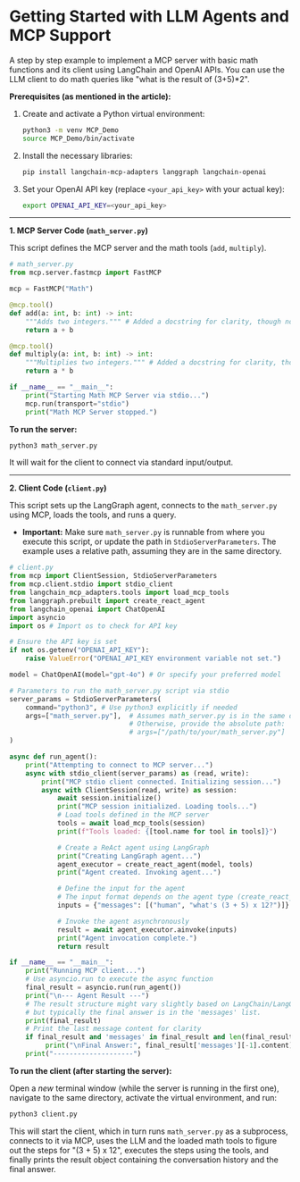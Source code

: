 # Getting Started with LLM Agents and MCP Support

A step by step example to implement a MCP server with basic math functions and its client using LangChain and OpenAI APIs. You can use the LLM client to do math queries like "what is the result of (3+5)*2". 

**Prerequisites (as mentioned in the article):**

1.  Create and activate a Python virtual environment:
    ```bash
    python3 -m venv MCP_Demo
    source MCP_Demo/bin/activate
    ```
2.  Install the necessary libraries:
    ```bash
    pip install langchain-mcp-adapters langgraph langchain-openai
    ```
3.  Set your OpenAI API key (replace `<your_api_key>` with your actual key):
    ```bash
    export OPENAI_API_KEY=<your_api_key>
    ```

---

**1. MCP Server Code (`math_server.py`)**

This script defines the MCP server and the math tools (`add`, `multiply`).

```python
# math_server.py
from mcp.server.fastmcp import FastMCP

mcp = FastMCP("Math")

@mcp.tool()
def add(a: int, b: int) -> int:
    """Adds two integers.""" # Added a docstring for clarity, though not in original
    return a + b

@mcp.tool()
def multiply(a: int, b: int) -> int:
    """Multiplies two integers.""" # Added a docstring for clarity, though not in original
    return a * b

if __name__ == "__main__":
    print("Starting Math MCP Server via stdio...")
    mcp.run(transport="stdio")
    print("Math MCP Server stopped.")
```

**To run the server:**

```bash
python3 math_server.py
```
It will wait for the client to connect via standard input/output.

---

**2. Client Code (`client.py`)**

This script sets up the LangGraph agent, connects to the `math_server.py` using MCP, loads the tools, and runs a query.

* **Important:** Make sure `math_server.py` is runnable from where you execute this script, or update the path in `StdioServerParameters`. The example uses a relative path, assuming they are in the same directory.

```python
# client.py
from mcp import ClientSession, StdioServerParameters
from mcp.client.stdio import stdio_client
from langchain_mcp_adapters.tools import load_mcp_tools
from langgraph.prebuilt import create_react_agent
from langchain_openai import ChatOpenAI
import asyncio
import os # Import os to check for API key

# Ensure the API key is set
if not os.getenv("OPENAI_API_KEY"):
    raise ValueError("OPENAI_API_KEY environment variable not set.")

model = ChatOpenAI(model="gpt-4o") # Or specify your preferred model

# Parameters to run the math_server.py script via stdio
server_params = StdioServerParameters(
    command="python3", # Use python3 explicitly if needed
    args=["math_server.py"],  # Assumes math_server.py is in the same directory.
                              # Otherwise, provide the absolute path:
                              # args=["/path/to/your/math_server.py"]
)

async def run_agent():
    print("Attempting to connect to MCP server...")
    async with stdio_client(server_params) as (read, write):
        print("MCP stdio client connected. Initializing session...")
        async with ClientSession(read, write) as session:
            await session.initialize()
            print("MCP session initialized. Loading tools...")
            # Load tools defined in the MCP server
            tools = await load_mcp_tools(session)
            print(f"Tools loaded: {[tool.name for tool in tools]}")

            # Create a ReAct agent using LangGraph
            print("Creating LangGraph agent...")
            agent_executor = create_react_agent(model, tools)
            print("Agent created. Invoking agent...")

            # Define the input for the agent
            # The input format depends on the agent type (create_react_agent expects messages)
            inputs = {"messages": [("human", "what's (3 + 5) x 12?")]}

            # Invoke the agent asynchronously
            result = await agent_executor.ainvoke(inputs)
            print("Agent invocation complete.")
            return result

if __name__ == "__main__":
    print("Running MCP client...")
    # Use asyncio.run to execute the async function
    final_result = asyncio.run(run_agent())
    print("\n--- Agent Result ---")
    # The result structure might vary slightly based on LangChain/LangGraph versions,
    # but typically the final answer is in the 'messages' list.
    print(final_result)
    # Print the last message content for clarity
    if final_result and 'messages' in final_result and len(final_result['messages']) > 0:
         print("\nFinal Answer:", final_result['messages'][-1].content)
    print("--------------------")

```

**To run the client (after starting the server):**

Open a *new* terminal window (while the server is running in the first one), navigate to the same directory, activate the virtual environment, and run:

```bash
python3 client.py
```

This will start the client, which in turn runs `math_server.py` as a subprocess, connects to it via MCP, uses the LLM and the loaded math tools to figure out the steps for "(3 + 5) x 12", executes the steps using the tools, and finally prints the result object containing the conversation history and the final answer.